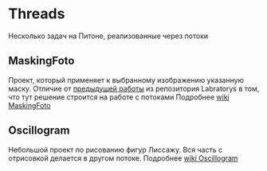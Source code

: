 # Threads
Несколько задач на Питоне, реализованные через потоки

## MaskingFoto
Проект, который применяет к выбранному изображению указанную маску. Отличие от [предыдущей работы](https://github.com/rlggut/Labratorys/wiki#lab-maskingfoto-python) из репозитория Labratorys в том, что тут решение строится на работе с потоками
Подробнее [wiki MaskingFoto](https://github.com/rlggut/Threads/wiki#maskingfoto)

## Oscillogram
Небольшой проект по рисованию фигур Лиссажу. Вся часть с отрисовкой делается в другом потоке.
Подробнее [wiki Oscillogram](https://github.com/rlggut/Threads/wiki#oscillogram)
